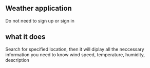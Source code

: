## Weather application
Do not need to sign up or sign in

## what it does

Search for specified location, then it will diplay all the neccessary information you need to know 
wind speed, temperature, humidity, description
